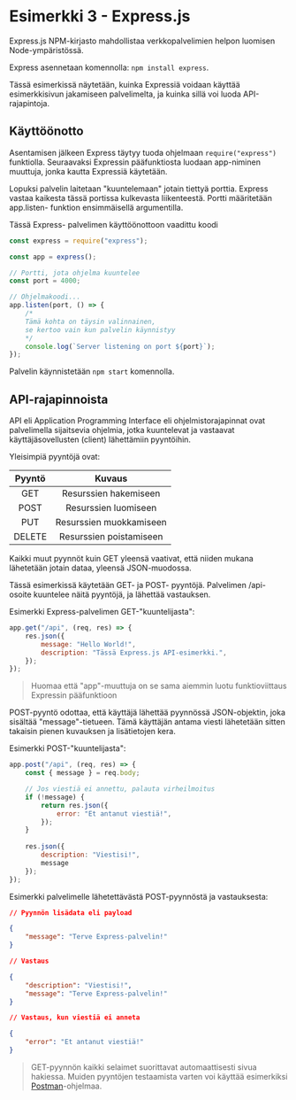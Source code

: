 # Esimerkki 3 - Express.js

Express.js NPM-kirjasto mahdollistaa verkkopalvelimien helpon luomisen Node-ympäristössä.

Express asennetaan komennolla: `npm install express`.

Tässä esimerkissä näytetään, kuinka Expressiä voidaan käyttää esimerkkisivun jakamiseen palvelimelta, ja kuinka sillä voi luoda API-rajapintoja.

## Käyttöönotto
Asentamisen jälkeen Express täytyy tuoda ohjelmaan `require("express")` funktiolla. Seuraavaksi Expressin pääfunktiosta luodaan app-niminen muuttuja, jonka kautta Expressiä käytetään.

Lopuksi palvelin laitetaan "kuuntelemaan" jotain tiettyä porttia. Express vastaa kaikesta tässä portissa kulkevasta liikenteestä. Portti määritetään app.listen- funktion ensimmäisellä argumentilla.

Tässä Express- palvelimen käyttöönottoon vaadittu koodi

```js
const express = require("express");

const app = express();

// Portti, jota ohjelma kuuntelee
const port = 4000;

// Ohjelmakoodi...
app.listen(port, () => {
    /* 
    Tämä kohta on täysin valinnainen, 
    se kertoo vain kun palvelin käynnistyy
    */
    console.log(`Server listening on port ${port}`);
});
```

Palvelin käynnistetään `npm start` komennolla.

## API-rajapinnoista
API eli Application Programming Interface eli ohjelmistorajapinnat ovat palvelimella sijaitsevia ohjelmia, jotka kuuntelevat ja vastaavat käyttäjäsovellusten (client) lähettämiin pyyntöihin.

Yleisimpiä pyyntöjä ovat:

| Pyyntö      | Kuvaus                      |
| :---------: | :-----------:               |
| GET         | Resurssien hakemiseen       |
| POST        | Resurssien luomiseen        |
| PUT         | Resurssien muokkamiseen     |
| DELETE      | Resurssien poistamiseen     |

Kaikki muut pyynnöt kuin GET yleensä vaativat, että niiden mukana lähetetään jotain dataa, yleensä JSON-muodossa.

Tässä esimerkissä käytetään GET- ja POST- pyyntöjä. Palvelimen /api-osoite kuuntelee näitä pyyntöjä, ja lähettää vastauksen. 

Esimerkki Express-palvelimen GET-"kuuntelijasta": 

```js
app.get("/api", (req, res) => {
    res.json({
        message: "Hello World!",
        description: "Tässä Express.js API-esimerkki.",
    });
});

```
> Huomaa että "app"-muuttuja on se sama aiemmin luotu funktioviittaus Expressin pääfunktioon

POST-pyyntö odottaa, että käyttäjä lähettää pyynnössä JSON-objektin, joka sisältää "message"-tietueen. Tämä käyttäjän antama viesti lähetetään sitten takaisin pienen kuvauksen ja lisätietojen kera.

Esimerkki POST-"kuuntelijasta":

```js
app.post("/api", (req, res) => {
    const { message } = req.body;

    // Jos viestiä ei annettu, palauta virheilmoitus
    if (!message) {
        return res.json({
            error: "Et antanut viestiä!",
        });
    }
    
    res.json({
        description: "Viestisi!",
        message
    });
});
```

Esimerkki palvelimelle lähetettävästä POST-pyynnöstä ja vastauksesta: 
```json
// Pyynnön lisädata eli payload

{
    "message": "Terve Express-palvelin!"
}

// Vastaus

{
    "description": "Viestisi!",
    "message": "Terve Express-palvelin!"
}

// Vastaus, kun viestiä ei anneta

{
    "error": "Et antanut viestiä!"
}

```

> GET-pyynnön kaikki selaimet suorittavat automaattisesti sivua hakiessa. Muiden pyyntöjen testaamista varten voi käyttää esimerkiksi [Postman](https://www.postman.com/)-ohjelmaa.